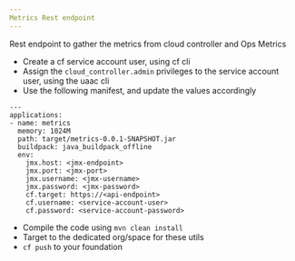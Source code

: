 ```yaml
---
Metrics Rest endpoint
---
```


Rest endpoint to gather the metrics from cloud controller and Ops Metrics

- Create a cf service account user, using cf cli
- Assign the `cloud_controller.admin` privileges to the service account user, using the uaac cli
- Use the following manifest, and update the values accordingly

```
---
applications:
- name: metrics
  memory: 1024M
  path: target/metrics-0.0.1-SNAPSHOT.jar
  buildpack: java_buildpack_offline
  env:
    jmx.host: <jmx-endpoint>
    jmx.port: <jmx-port>
    jmx.username: <jmx-username>
    jmx.password: <jmx-password>
    cf.target: https://<api-endpoint>
    cf.username: <service-account-user>
    cf.password: <service-account-password>

```

- Compile the code using `mvn clean install`
- Target to the dedicated org/space for these utils
- `cf push` to your foundation
